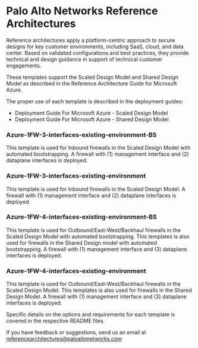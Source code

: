 # Palo Alto Networks Reference Architectures


Reference architectures apply a platform-centric approach to secure designs for key customer environments, including SaaS, cloud, and data center. Based on validated configurations and best practices, they provide technical and design guidance in support of technical customer engagements.

 These templates support the Scaled Design Model and Shared Design Model as described in the Reference Architecture Guide for Microsoft Azure.
 
 The proper use of each template is described in the deployment guides:
 - Deployment Guide For Microsoft Azure - Scaled Design Model
 - Deployment Guide For Microsoft Azure - Shared Design Model
 
 ### Azure-1FW-3-interfaces-existing-environment-BS
 This template is used for Inbound firewalls in the Scaled Design Model with automated bootstrapping.
 A firewall with (1) management interface and (2) dataplane interfaces is deployed.
 
 ### Azure-1FW-3-interfaces-existing-environment
 This template is used for Inbound firewalls in the Scaled Design Model.
 A firewall with (1) management interface and (2) dataplane interfaces is deployed.
 
 ### Azure-1FW-4-interfaces-existing-environment-BS
 This template is used for Outbound/East-West/Backhaul firewalls in the Scaled Design Model with automated bootstrapping.
 This templates is also used for firewalls in the Shared Design model with automated bootstrapping.
 A firewall with (1) management interface and (3) dataplane interfaces is deployed.
 
 ### Azure-1FW-4-interfaces-existing-environment
 This template is used for Outbound/East-West/Backhaul firewalls in the Scaled Design Model.
 This templates is also used for firewalls in the Shared Design Model.
 A firewall with (1) management interface and (3) dataplane interfaces is deployed.
 
 Specific details on the options and requirements for each template is covered in the respective README files.

If you have feedback or suggestions, send us an email at referencearchitectures@paloaltonetworks.com
